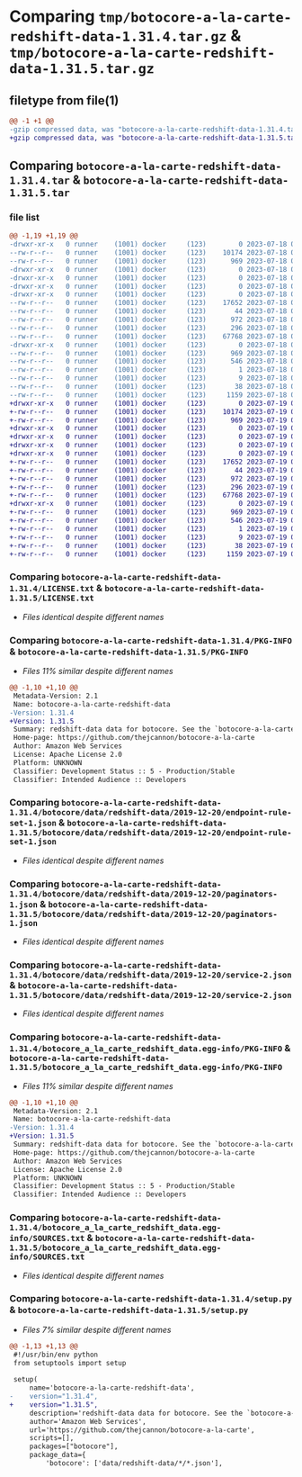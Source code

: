 # Comparing `tmp/botocore-a-la-carte-redshift-data-1.31.4.tar.gz` & `tmp/botocore-a-la-carte-redshift-data-1.31.5.tar.gz`

## filetype from file(1)

```diff
@@ -1 +1 @@
-gzip compressed data, was "botocore-a-la-carte-redshift-data-1.31.4.tar", last modified: Tue Jul 18 01:55:30 2023, max compression
+gzip compressed data, was "botocore-a-la-carte-redshift-data-1.31.5.tar", last modified: Wed Jul 19 02:44:10 2023, max compression
```

## Comparing `botocore-a-la-carte-redshift-data-1.31.4.tar` & `botocore-a-la-carte-redshift-data-1.31.5.tar`

### file list

```diff
@@ -1,19 +1,19 @@
-drwxr-xr-x   0 runner    (1001) docker     (123)        0 2023-07-18 01:55:30.236306 botocore-a-la-carte-redshift-data-1.31.4/
--rw-r--r--   0 runner    (1001) docker     (123)    10174 2023-07-18 01:55:30.000000 botocore-a-la-carte-redshift-data-1.31.4/LICENSE.txt
--rw-r--r--   0 runner    (1001) docker     (123)      969 2023-07-18 01:55:30.236306 botocore-a-la-carte-redshift-data-1.31.4/PKG-INFO
-drwxr-xr-x   0 runner    (1001) docker     (123)        0 2023-07-18 01:55:30.236306 botocore-a-la-carte-redshift-data-1.31.4/botocore/
-drwxr-xr-x   0 runner    (1001) docker     (123)        0 2023-07-18 01:55:30.236306 botocore-a-la-carte-redshift-data-1.31.4/botocore/data/
-drwxr-xr-x   0 runner    (1001) docker     (123)        0 2023-07-18 01:55:30.236306 botocore-a-la-carte-redshift-data-1.31.4/botocore/data/redshift-data/
-drwxr-xr-x   0 runner    (1001) docker     (123)        0 2023-07-18 01:55:30.236306 botocore-a-la-carte-redshift-data-1.31.4/botocore/data/redshift-data/2019-12-20/
--rw-r--r--   0 runner    (1001) docker     (123)    17652 2023-07-18 01:54:50.000000 botocore-a-la-carte-redshift-data-1.31.4/botocore/data/redshift-data/2019-12-20/endpoint-rule-set-1.json
--rw-r--r--   0 runner    (1001) docker     (123)       44 2023-07-18 01:54:50.000000 botocore-a-la-carte-redshift-data-1.31.4/botocore/data/redshift-data/2019-12-20/examples-1.json
--rw-r--r--   0 runner    (1001) docker     (123)      972 2023-07-18 01:54:50.000000 botocore-a-la-carte-redshift-data-1.31.4/botocore/data/redshift-data/2019-12-20/paginators-1.json
--rw-r--r--   0 runner    (1001) docker     (123)      296 2023-07-18 01:54:50.000000 botocore-a-la-carte-redshift-data-1.31.4/botocore/data/redshift-data/2019-12-20/paginators-1.sdk-extras.json
--rw-r--r--   0 runner    (1001) docker     (123)    67768 2023-07-18 01:54:50.000000 botocore-a-la-carte-redshift-data-1.31.4/botocore/data/redshift-data/2019-12-20/service-2.json
-drwxr-xr-x   0 runner    (1001) docker     (123)        0 2023-07-18 01:55:30.236306 botocore-a-la-carte-redshift-data-1.31.4/botocore_a_la_carte_redshift_data.egg-info/
--rw-r--r--   0 runner    (1001) docker     (123)      969 2023-07-18 01:55:30.000000 botocore-a-la-carte-redshift-data-1.31.4/botocore_a_la_carte_redshift_data.egg-info/PKG-INFO
--rw-r--r--   0 runner    (1001) docker     (123)      546 2023-07-18 01:55:30.000000 botocore-a-la-carte-redshift-data-1.31.4/botocore_a_la_carte_redshift_data.egg-info/SOURCES.txt
--rw-r--r--   0 runner    (1001) docker     (123)        1 2023-07-18 01:55:30.000000 botocore-a-la-carte-redshift-data-1.31.4/botocore_a_la_carte_redshift_data.egg-info/dependency_links.txt
--rw-r--r--   0 runner    (1001) docker     (123)        9 2023-07-18 01:55:30.000000 botocore-a-la-carte-redshift-data-1.31.4/botocore_a_la_carte_redshift_data.egg-info/top_level.txt
--rw-r--r--   0 runner    (1001) docker     (123)       38 2023-07-18 01:55:30.236306 botocore-a-la-carte-redshift-data-1.31.4/setup.cfg
--rw-r--r--   0 runner    (1001) docker     (123)     1159 2023-07-18 01:55:30.000000 botocore-a-la-carte-redshift-data-1.31.4/setup.py
+drwxr-xr-x   0 runner    (1001) docker     (123)        0 2023-07-19 02:44:10.919576 botocore-a-la-carte-redshift-data-1.31.5/
+-rw-r--r--   0 runner    (1001) docker     (123)    10174 2023-07-19 02:44:10.000000 botocore-a-la-carte-redshift-data-1.31.5/LICENSE.txt
+-rw-r--r--   0 runner    (1001) docker     (123)      969 2023-07-19 02:44:10.919576 botocore-a-la-carte-redshift-data-1.31.5/PKG-INFO
+drwxr-xr-x   0 runner    (1001) docker     (123)        0 2023-07-19 02:44:10.919576 botocore-a-la-carte-redshift-data-1.31.5/botocore/
+drwxr-xr-x   0 runner    (1001) docker     (123)        0 2023-07-19 02:44:10.919576 botocore-a-la-carte-redshift-data-1.31.5/botocore/data/
+drwxr-xr-x   0 runner    (1001) docker     (123)        0 2023-07-19 02:44:10.919576 botocore-a-la-carte-redshift-data-1.31.5/botocore/data/redshift-data/
+drwxr-xr-x   0 runner    (1001) docker     (123)        0 2023-07-19 02:44:10.919576 botocore-a-la-carte-redshift-data-1.31.5/botocore/data/redshift-data/2019-12-20/
+-rw-r--r--   0 runner    (1001) docker     (123)    17652 2023-07-19 02:43:32.000000 botocore-a-la-carte-redshift-data-1.31.5/botocore/data/redshift-data/2019-12-20/endpoint-rule-set-1.json
+-rw-r--r--   0 runner    (1001) docker     (123)       44 2023-07-19 02:43:32.000000 botocore-a-la-carte-redshift-data-1.31.5/botocore/data/redshift-data/2019-12-20/examples-1.json
+-rw-r--r--   0 runner    (1001) docker     (123)      972 2023-07-19 02:43:32.000000 botocore-a-la-carte-redshift-data-1.31.5/botocore/data/redshift-data/2019-12-20/paginators-1.json
+-rw-r--r--   0 runner    (1001) docker     (123)      296 2023-07-19 02:43:32.000000 botocore-a-la-carte-redshift-data-1.31.5/botocore/data/redshift-data/2019-12-20/paginators-1.sdk-extras.json
+-rw-r--r--   0 runner    (1001) docker     (123)    67768 2023-07-19 02:43:32.000000 botocore-a-la-carte-redshift-data-1.31.5/botocore/data/redshift-data/2019-12-20/service-2.json
+drwxr-xr-x   0 runner    (1001) docker     (123)        0 2023-07-19 02:44:10.919576 botocore-a-la-carte-redshift-data-1.31.5/botocore_a_la_carte_redshift_data.egg-info/
+-rw-r--r--   0 runner    (1001) docker     (123)      969 2023-07-19 02:44:10.000000 botocore-a-la-carte-redshift-data-1.31.5/botocore_a_la_carte_redshift_data.egg-info/PKG-INFO
+-rw-r--r--   0 runner    (1001) docker     (123)      546 2023-07-19 02:44:10.000000 botocore-a-la-carte-redshift-data-1.31.5/botocore_a_la_carte_redshift_data.egg-info/SOURCES.txt
+-rw-r--r--   0 runner    (1001) docker     (123)        1 2023-07-19 02:44:10.000000 botocore-a-la-carte-redshift-data-1.31.5/botocore_a_la_carte_redshift_data.egg-info/dependency_links.txt
+-rw-r--r--   0 runner    (1001) docker     (123)        9 2023-07-19 02:44:10.000000 botocore-a-la-carte-redshift-data-1.31.5/botocore_a_la_carte_redshift_data.egg-info/top_level.txt
+-rw-r--r--   0 runner    (1001) docker     (123)       38 2023-07-19 02:44:10.919576 botocore-a-la-carte-redshift-data-1.31.5/setup.cfg
+-rw-r--r--   0 runner    (1001) docker     (123)     1159 2023-07-19 02:44:10.000000 botocore-a-la-carte-redshift-data-1.31.5/setup.py
```

### Comparing `botocore-a-la-carte-redshift-data-1.31.4/LICENSE.txt` & `botocore-a-la-carte-redshift-data-1.31.5/LICENSE.txt`

 * *Files identical despite different names*

### Comparing `botocore-a-la-carte-redshift-data-1.31.4/PKG-INFO` & `botocore-a-la-carte-redshift-data-1.31.5/PKG-INFO`

 * *Files 11% similar despite different names*

```diff
@@ -1,10 +1,10 @@
 Metadata-Version: 2.1
 Name: botocore-a-la-carte-redshift-data
-Version: 1.31.4
+Version: 1.31.5
 Summary: redshift-data data for botocore. See the `botocore-a-la-carte` package for more info.
 Home-page: https://github.com/thejcannon/botocore-a-la-carte
 Author: Amazon Web Services
 License: Apache License 2.0
 Platform: UNKNOWN
 Classifier: Development Status :: 5 - Production/Stable
 Classifier: Intended Audience :: Developers
```

### Comparing `botocore-a-la-carte-redshift-data-1.31.4/botocore/data/redshift-data/2019-12-20/endpoint-rule-set-1.json` & `botocore-a-la-carte-redshift-data-1.31.5/botocore/data/redshift-data/2019-12-20/endpoint-rule-set-1.json`

 * *Files identical despite different names*

### Comparing `botocore-a-la-carte-redshift-data-1.31.4/botocore/data/redshift-data/2019-12-20/paginators-1.json` & `botocore-a-la-carte-redshift-data-1.31.5/botocore/data/redshift-data/2019-12-20/paginators-1.json`

 * *Files identical despite different names*

### Comparing `botocore-a-la-carte-redshift-data-1.31.4/botocore/data/redshift-data/2019-12-20/service-2.json` & `botocore-a-la-carte-redshift-data-1.31.5/botocore/data/redshift-data/2019-12-20/service-2.json`

 * *Files identical despite different names*

### Comparing `botocore-a-la-carte-redshift-data-1.31.4/botocore_a_la_carte_redshift_data.egg-info/PKG-INFO` & `botocore-a-la-carte-redshift-data-1.31.5/botocore_a_la_carte_redshift_data.egg-info/PKG-INFO`

 * *Files 11% similar despite different names*

```diff
@@ -1,10 +1,10 @@
 Metadata-Version: 2.1
 Name: botocore-a-la-carte-redshift-data
-Version: 1.31.4
+Version: 1.31.5
 Summary: redshift-data data for botocore. See the `botocore-a-la-carte` package for more info.
 Home-page: https://github.com/thejcannon/botocore-a-la-carte
 Author: Amazon Web Services
 License: Apache License 2.0
 Platform: UNKNOWN
 Classifier: Development Status :: 5 - Production/Stable
 Classifier: Intended Audience :: Developers
```

### Comparing `botocore-a-la-carte-redshift-data-1.31.4/botocore_a_la_carte_redshift_data.egg-info/SOURCES.txt` & `botocore-a-la-carte-redshift-data-1.31.5/botocore_a_la_carte_redshift_data.egg-info/SOURCES.txt`

 * *Files identical despite different names*

### Comparing `botocore-a-la-carte-redshift-data-1.31.4/setup.py` & `botocore-a-la-carte-redshift-data-1.31.5/setup.py`

 * *Files 7% similar despite different names*

```diff
@@ -1,13 +1,13 @@
 #!/usr/bin/env python
 from setuptools import setup
 
 setup(
     name='botocore-a-la-carte-redshift-data',
-    version="1.31.4",
+    version="1.31.5",
     description='redshift-data data for botocore. See the `botocore-a-la-carte` package for more info.',
     author='Amazon Web Services',
     url='https://github.com/thejcannon/botocore-a-la-carte',
     scripts=[],
     packages=["botocore"],
     package_data={
         'botocore': ['data/redshift-data/*/*.json'],
```

